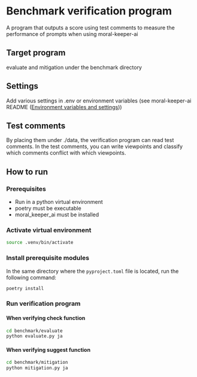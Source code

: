 # Benchmark verification program

A program that outputs a score using test comments to measure the performance of prompts when using moral-keeper-ai

## Target program

evaluate and mitigation under the benchmark directory

## Settings

Add various settings in .env or environment variables (see moral-keeper-ai README ([Environment variables and settings](../README.md)))

## Test comments
By placing them under ./data, the verification program can read test comments.
In the test comments, you can write viewpoints and classify which comments conflict with which viewpoints.

## How to run

### Prerequisites

- Run in a python virtual environment
- poetry must be executable
- moral_keeper_ai must be installed

### Activate virtual environment

```sh
source .venv/bin/activate
```

### Install prerequisite modules

In the same directory where the `pyproject.toml` file is located, run the following command:

```sh
poetry install
```

### Run verification program

#### When verifying check function
```sh
cd benchmark/evaluate
python evaluate.py ja
```

#### When verifying suggest function
```sh
cd benchmark/mitigation
python mitigation.py ja
```